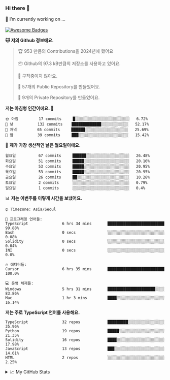 ### Hi there 👋 
🔭 I’m currently working on ... </br></br>
[![Awesome Badges](https://img.shields.io/badge/Introduce-EN-green.svg)](https://github.com/tlatkdgus1/tlatkdgus1/blob/main/README.md.en)

<!--START_SECTION:waka-->
**🐱 저의 Github 정보에요.** 

> 🏆 953 만큼의 Contributions을 2024년에 했어요
 > 
> 📦 Github의 97.3 kB만큼의 저장소를 사용하고 있어요. 
 > 
> 🚫 구직중이지 않아요.
 > 
> 📜 57개의 Public Repository를 만들었어요. 
 > 
> 🔑 9개의 Private Repository를 만들었어요.  

**저는 아침형 인간이에요. 🐤** 

```text
🌞 아침         17 commits     █░░░░░░░░░░░░░░░░░░░░░░░░   6.72% 
🌆 낮　         132 commits    █████████████░░░░░░░░░░░░   52.17% 
🌃 저녁         65 commits     ██████░░░░░░░░░░░░░░░░░░░   25.69% 
🌙 밤　         39 commits     ███░░░░░░░░░░░░░░░░░░░░░░   15.42%

```
📅 **제가 가장 생산적인 날은 월요일이에요.** 

```text
월요일          67 commits     ██████░░░░░░░░░░░░░░░░░░░   26.48% 
화요일          51 commits     █████░░░░░░░░░░░░░░░░░░░░   20.16% 
수요일          53 commits     █████░░░░░░░░░░░░░░░░░░░░   20.95% 
목요일          53 commits     █████░░░░░░░░░░░░░░░░░░░░   20.95% 
금요일          26 commits     ██░░░░░░░░░░░░░░░░░░░░░░░   10.28% 
토요일          2 commits      ░░░░░░░░░░░░░░░░░░░░░░░░░   0.79% 
일요일          1 commits      ░░░░░░░░░░░░░░░░░░░░░░░░░   0.4%

```


📊 **저는 이번주를 이렇게 시간을 보냈어요.** 

```text
⌚︎ Timezone: Asia/Seoul

💬 프로그래밍 언어들: 
TypeScript               6 hrs 34 mins       █████████████████████████   99.88% 
Bash                     0 secs              ░░░░░░░░░░░░░░░░░░░░░░░░░   0.08% 
Solidity                 0 secs              ░░░░░░░░░░░░░░░░░░░░░░░░░   0.04% 
INI                      0 secs              ░░░░░░░░░░░░░░░░░░░░░░░░░   0.0%

🔥 에디터들: 
Cursor                   6 hrs 35 mins       █████████████████████████   100.0%

💻 운영 체제들: 
Windows                  5 hrs 31 mins       █████████████████████░░░░   83.86% 
Mac                      1 hr 3 mins         ████░░░░░░░░░░░░░░░░░░░░░   16.14%

```

**저는 주로 TypeScript 언어를 사용해요.** 

```text
TypeScript               32 repos            █████████░░░░░░░░░░░░░░░░   35.96% 
Python                   19 repos            █████░░░░░░░░░░░░░░░░░░░░   21.35% 
Solidity                 16 repos            ████░░░░░░░░░░░░░░░░░░░░░   17.98% 
JavaScript               13 repos            ███░░░░░░░░░░░░░░░░░░░░░░   14.61% 
HTML                     2 repos             ░░░░░░░░░░░░░░░░░░░░░░░░░   2.25%

```



<!--END_SECTION:waka-->

<details>
<summary>📈 My GitHub Stats</summary>
<p align="center"> <img src="https://github-readme-stats.vercel.app/api?username=tlatkdgus1&show_icons=true" alt="tlatkdgus1" />
</details>

